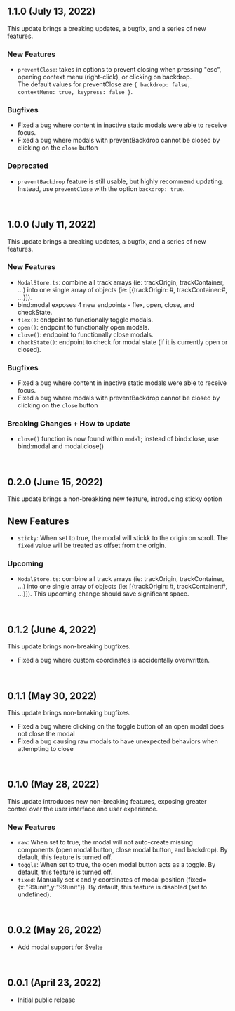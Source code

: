 ## 1.1.0 (July 13, 2022)
This update brings a breaking updates, a bugfix, and a series of new features.

### New Features
* `preventClose`: takes in options to prevent closing when pressing "esc", opening context menu (right-click), or clicking on backdrop.  
The default values for preventClose are `{ backdrop: false, contextMenu: true, keypress: false }`.

### Bugfixes
* Fixed a bug where content in inactive static modals were able to receive focus.
* Fixed a bug where modals with preventBackdrop cannot be closed by clicking on the `close` button

### Deprecated
* `preventBackdrop` feature is still usable, but highly recommend updating. Instead, use `preventClose` with the option `backdrop: true`.


<br/>


## 1.0.0 (July 11, 2022)
This update brings a breaking updates, a bugfix, and a series of new features.

### New Features
* `ModalStore.ts`: combine all track arrays (ie: trackOrigin, trackContainer, ...) into one single array of objects (ie: [{trackOrigin: #, trackContainer:#, ...}]).
* bind:modal exposes 4 new endpoints - flex, open, close, and checkState.
* `flex()`: endpoint to functionally toggle modals.
* `open()`: endpoint to functionally open modals.
* `close()`: endpoint to functionally close modals.
* `checkState()`: endpoint to check for modal state (if it is currently open or closed).

### Bugfixes
* Fixed a bug where content in inactive static modals were able to receive focus.
* Fixed a bug where modals with preventBackdrop cannot be closed by clicking on the `close` button

### Breaking Changes + How to update
* `close()` function is now found within `modal`; instead of bind:close, use bind:modal and modal.close()


<br/>


## 0.2.0 (June 15, 2022)
This update brings a non-breakking new feature, introducing sticky option 

## New Features
* `sticky`: When set to true, the modal will stickk to the origin on scroll. The `fixed` value will be treated as offset from the origin.

### Upcoming
* `ModalStore.ts`: combine all track arrays (ie: trackOrigin, trackContainer, ...) into one single array of objects (ie: [{trackOrigin: #, trackContainer:#, ...}]). This upcoming change should save significant space.


<br/>


## 0.1.2 (June 4, 2022)
This update brings non-breaking bugfixes.

* Fixed a bug where custom coordinates is accidentally overwritten.


<br/>


## 0.1.1 (May 30, 2022)
This update brings non-breaking bugfixes.

* Fixed a bug where clicking on the toggle button of an open modal does not close the modal
* Fixed a bug causing raw modals to have unexpected behaviors when attempting to close


<br/>


## 0.1.0 (May 28, 2022)
This update introduces new non-breaking features, exposing greater control over the user interface and user experience.

### New Features
* `raw`: When set to true, the modal will not auto-create missing components (open modal button, close modal button, and backdrop). By default, this feature is turned off.
* `toggle`: When set to true, the open modal button acts as a toggle. By default, this feature is turned off.
* `fixed`: Manually set x and y coordinates of modal position (fixed={x:"99unit",y:"99unit"}). By default, this feature is disabled (set to undefined).


<br/>


## 0.0.2 (May 26, 2022)

* Add modal support for Svelte


<br/>



## 0.0.1 (April 23, 2022)

* Initial public release